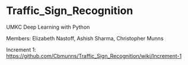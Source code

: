 # Traffic_Sign_Recognition

UMKC Deep Learning with Python

Members: Elizabeth Nastoff, Ashish Sharma, Christopher Munns

Increment 1: https://github.com/Cbmunns/Traffic_Sign_Recognition/wiki/Increment-1
